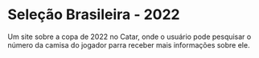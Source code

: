 # Seleção Brasileira - 2022
 Um site sobre a copa de 2022 no Catar, onde o usuário pode pesquisar o número da camisa do jogador parra receber mais informações sobre ele.
